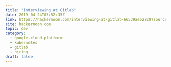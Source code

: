```yaml
---
title: "Interviewing at Gitlab"
date: 2019-04-24T05:52:35Z
link: https://hackernoon.com/interviewing-at-gitlab-66539aeb28c0?source=rss----3a8144eabfe3---4&utm_medium=RSS&utm_source=news.12bit.vn
site: hackernoon.com
topic: dev
category:
  - google-cloud-platform
  - kubernetes
  - gitlab
  - hiring
draft: false
---
```


